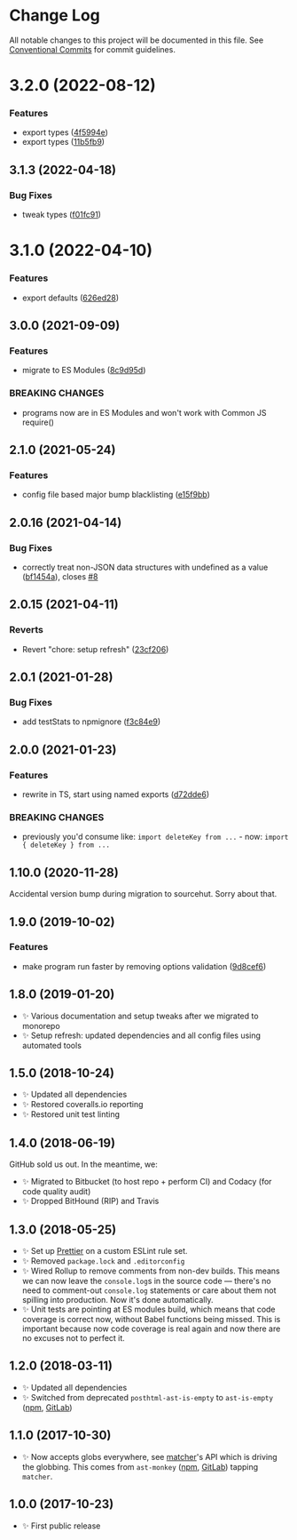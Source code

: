 # Change Log

All notable changes to this project will be documented in this file.
See [Conventional Commits](https://conventionalcommits.org) for commit guidelines.

# 3.2.0 (2022-08-12)


### Features

* export types ([4f5994e](https://github.com/codsen/codsen/commit/4f5994e7b6f1dcbff8c1b5d0516f87ad7b125885))
* export types ([11b5fb9](https://github.com/codsen/codsen/commit/11b5fb936ce20e0a77c3a09806773e1cd7695c50))





## 3.1.3 (2022-04-18)

### Bug Fixes

- tweak types ([f01fc91](https://github.com/codsen/codsen/commit/f01fc91f31bf9a7c62325f5ea0ce705896cefb05))

# 3.1.0 (2022-04-10)

### Features

- export defaults ([626ed28](https://github.com/codsen/codsen/commit/626ed287bc4add9a6ddc5a7a9a2759f5d1cbc53c))

## 3.0.0 (2021-09-09)

### Features

- migrate to ES Modules ([8c9d95d](https://github.com/codsen/codsen/commit/8c9d95d5dea0b769c2f070397141918a4893d575))

### BREAKING CHANGES

- programs now are in ES Modules and won't work with Common JS require()

## 2.1.0 (2021-05-24)

### Features

- config file based major bump blacklisting ([e15f9bb](https://github.com/codsen/codsen/commit/e15f9bba1c4fd5f847ac28b3f38fa6ee633f5dca))

## 2.0.16 (2021-04-14)

### Bug Fixes

- correctly treat non-JSON data structures with undefined as a value ([bf1454a](https://github.com/codsen/codsen/commit/bf1454a5cdb1b8be72b2ad78005183fed1842f5e)), closes [#8](https://github.com/codsen/codsen/issues/8)

## 2.0.15 (2021-04-11)

### Reverts

- Revert "chore: setup refresh" ([23cf206](https://github.com/codsen/codsen/commit/23cf206970a087ff0fa04e61f94d919f59ab3881))

## 2.0.1 (2021-01-28)

### Bug Fixes

- add testStats to npmignore ([f3c84e9](https://github.com/codsen/codsen/commit/f3c84e95afc5514214312f913692d85b2e12eb29))

## 2.0.0 (2021-01-23)

### Features

- rewrite in TS, start using named exports ([d72dde6](https://github.com/codsen/codsen/commit/d72dde6ef10e7bf10a7c050df39be2e4f8187796))

### BREAKING CHANGES

- previously you'd consume like: `import deleteKey from ...` - now: `import { deleteKey } from ...`

## 1.10.0 (2020-11-28)

Accidental version bump during migration to sourcehut. Sorry about that.

## 1.9.0 (2019-10-02)

### Features

- make program run faster by removing options validation ([9d8cef6](https://gitlab.com/codsen/codsen/commit/9d8cef6))

## 1.8.0 (2019-01-20)

- ✨ Various documentation and setup tweaks after we migrated to monorepo
- ✨ Setup refresh: updated dependencies and all config files using automated tools

## 1.5.0 (2018-10-24)

- ✨ Updated all dependencies
- ✨ Restored coveralls.io reporting
- ✨ Restored unit test linting

## 1.4.0 (2018-06-19)

GitHub sold us out. In the meantime, we:

- ✨ Migrated to Bitbucket (to host repo + perform CI) and Codacy (for code quality audit)
- ✨ Dropped BitHound (RIP) and Travis

## 1.3.0 (2018-05-25)

- ✨ Set up [Prettier](https://prettier.io) on a custom ESLint rule set.
- ✨ Removed `package.lock` and `.editorconfig`
- ✨ Wired Rollup to remove comments from non-dev builds. This means we can now leave the `console.log`s in the source code — there's no need to comment-out `console.log` statements or care about them not spilling into production. Now it's done automatically.
- ✨ Unit tests are pointing at ES modules build, which means that code coverage is correct now, without Babel functions being missed. This is important because now code coverage is real again and now there are no excuses not to perfect it.

## 1.2.0 (2018-03-11)

- ✨ Updated all dependencies
- ✨ Switched from deprecated `posthtml-ast-is-empty` to `ast-is-empty` ([npm](https://www.npmjs.com/package/ast-is-empty), [GitLab](https://gitlab.com/codsen/codsen/tree/master/packages/ast-is-empty))

## 1.1.0 (2017-10-30)

- ✨ Now accepts globs everywhere, see [matcher](https://github.com/sindresorhus/matcher)'s API which is driving the globbing. This comes from `ast-monkey` ([npm](https://www.npmjs.com/package/ast-monkey), [GitLab](https://gitlab.com/codsen/codsen/tree/master/packages/ast-monkey)) tapping `matcher`.

## 1.0.0 (2017-10-23)

- ✨ First public release
